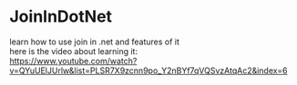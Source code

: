 # JoinInDotNet
learn how to use join in .net and features of it
<br>
here is the video about learning it:
<br>
https://www.youtube.com/watch?v=QYuUElJUrlw&list=PLSR7X9zcnn9po_Y2nBYf7qVQSvzAtqAc2&index=6
